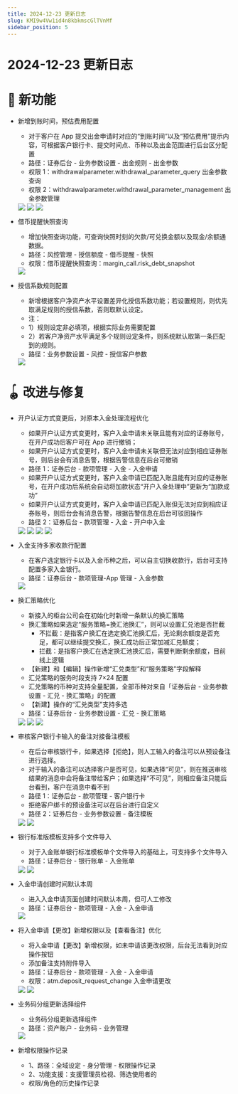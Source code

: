```yaml
---
title: 2024-12-23 更新日志
slug: KMI9w4Vw1id4n8kbkmscGlTVnMf
sidebar_position: 5
---
```



# 2024-12-23 更新日志

# 🎉 新功能

- 新增到账时间，预估费用配置
    - 对于客户在 App 提交出金申请时对应的“到账时间”以及“预估费用”提示内容，可根据客户银行卡、提交时间点、币种以及出金范围进行后台区分配置
    - 路径：证券后台 - 业务参数设置 - 出金规则 - 出金参数
    - 权限 1：withdrawalparameter.withdrawal_parameter_query 出金参数查询
    - 权限 2：withdrawalparameter.withdrawal_parameter_management 出金参数管理
    <img src="/assets/YNQ8bFwEZoP0JIxGMEIcs1bbnTd.png" src-width="3310" src-height="760" align="center"/>
    <img src="/assets/XmSwbr9vpo8nE3x78zpc1mO1ncg.png" src-width="3308" src-height="972" align="center"/>
    <img src="/assets/MB0Qb0MJcoSrX2x6FvicUhQhnKh.png" src-width="1386" src-height="1430" align="center"/>

- 借币提醒快照查询
    - 增加快照查询功能，可查询快照时刻的欠款/可兑换金额以及现金/余额通数据。
    - 路径：风控管理 - 授信额度 - 借币提醒 - 快照
    - 权限：借币提醒快照查询：margin_call.risk_debt_snapshot
    <img src="/assets/B6XVbztqCoiaCSxbujmcrIRLnvh.png" src-width="3314" src-height="1558" align="center"/>

- 授信系数规则配置
    - 新增根据客户净资产水平设置差异化授信系数功能；若设置规则，则优先取满足规则的授信系数，否则取默认设定。
    - 注：
    - 1）规则设定非必填项，根据实际业务需要配置
    - 2）若客户净资产水平满足多个规则设定条件，则系统默认取第一条匹配到的规则。
    - 路径：业务参数设置 - 风控 - 授信客户参数
    <img src="/assets/LeK4buamfoGWg4xGMSUcx2OXn6f.png" src-width="3352" src-height="1622" align="center"/>

# 🪀 改进与修复

- 开户认证方式变更后，对原本入金处理流程优化
    - 如果开户认证方式变更时，客户入金申请未关联且能有对应的证券账号，在开户成功后客户可在 App 进行撤销；
    - 如果开户认证方式变更时，客户入金申请未关联但无法对应到相应证券账号，则后台会有消息告警，根据告警信息在后台可撤销
    - 路径 1：证券后台 - 款项管理 - 入金 - 入金申请
    - 如果开户认证方式变更时，客户入金申请已匹配入账且能有对应的证券账号，在开户成功后系统会自动将加款状态“开户入金处理中”更新为“加款成功”
    - 如果开户认证方式变更时，客户入金申请已匹配入账但无法对应到相应证券账号，则后台会有消息告警，根据告警信息在后台可驳回操作
    - 路径 2：证券后台 - 款项管理 - 入金 - 开户中入金
    <img src="/assets/JXTzbDjEkouxklxD9crcyG2Dnuh.png" src-width="3248" src-height="816" align="center"/>
    <img src="/assets/CH9xbRCito5cmTxO29Eccuqznie.png" src-width="3588" src-height="1236" align="center"/>
    <img src="/assets/QTgUb1Y2QoT0dlxzquHcRSyEnOc.png" src-width="3258" src-height="862" align="center"/>
    <img src="/assets/KlqQbob5CoEwo4xIFeLc0Mlonnb.png" src-width="3592" src-height="1280" align="center"/>

- 入金支持多家收款行配置
    - 在客户选定银行卡以及入金币种之后，可以自主切换收款行，后台可支持配置多家入金银行。
    - 路径：证券后台 - 款项管理-App 管理 - 入金参数
    <img src="/assets/W1n3bA294ofhYYxKJgicr4d0nPc.png" src-width="3790" src-height="846" align="center"/>

- 换汇策略优化
    - 新接入的柜台公司会在初始化时新增一条默认的换汇策略
    - 换汇策略如果选定“服务策略=换汇池换汇”，则可以设置汇兑池是否拦截
        - 不拦截：是指客户换汇在选定换汇池换汇后，无论剩余额度是否充足，都可以继续提交换汇，换汇成功后正常加减汇兑额度；
        - 拦截：是指客户换汇在选定换汇池换汇后，需要判断剩余额度，目前线上逻辑
    - 【新建】和【编辑】操作新增“汇兑类型”和“服务策略”字段解释
    - 汇兑策略的服务时段支持 7×24 配置
    - 汇兑策略的币种对支持全量配置，全部币种对来自「证券后台 - 业务参数设置 - 汇兑 - 换汇策略」的配置
    - 【新建】操作的“汇兑类型”支持多选
    - 路径：证券后台 - 业务参数设置 - 汇兑 - 换汇策略
    <img src="/assets/HMhGbwnX6ot1ivxdJYncyK0gnvh.png" src-width="2862" src-height="1220" align="center"/>
    <img src="/assets/QNkObLuBIo1I1jxLV28cA4Ljnbf.png" src-width="906" src-height="1332" align="center"/>
    <img src="/assets/HOwdbBppkof9d9xFbBXcLicDnPd.png" src-width="2484" src-height="1332" align="center"/>

- 审核客户银行卡输入的备注对接备注模板
    - 在后台审核银行卡，如果选择【拒绝】，则人工输入的备注可以从预设备注进行选择。
    - 对于输入的备注可以选择客户是否可见，如果选择“可见”，则在推送审核结果的消息中会将备注带给客户；如果选择“不可见”，则相应备注只能后台看到，客户在消息中看不到
    - 路径 1：证券后台 - 款项管理 - 客户银行卡
    - 拒绝客户绑卡的预设备注可以在后台进行自定义
    - 路径 2：证券后台 - 业务参数设置 - 备注模板
    <img src="/assets/JSx0b3GTyoR9w4xwN6XcarPanlz.png" src-width="2850" src-height="1214" align="center"/>
    <img src="/assets/TFvLb0HHmowzzvxydnFcT85znof.png" src-width="2862" src-height="1220" align="center"/>

- 银行标准版模板支持多个文件导入
    - 对于入金账单银行标准模板单个文件导入的基础上，可支持多个文件导入
    - 路径：证券后台 - 银行账单 - 入金账单
    <img src="/assets/OgEcbDGY1o0MqYxpMTNcXeAKnZe.png" src-width="2850" src-height="680" align="center"/>
    <img src="/assets/VCPibkmk8oc4h5xcdqKcykJTnFc.png" src-width="2482" src-height="1338" align="center"/>

- 入金申请创建时间默认本周
    - 进入入金申请页面创建时间默认本周，但可人工修改
    - 路径：证券后台 - 款项管理 - 入金 - 入金申请
    <img src="/assets/CUjebNYScodWiNxH7P4cWBgPnoq.png" src-width="2276" src-height="890" align="center"/>

- 将入金申请【更改】新增权限以及【查看备注】优化
    - 将入金申请【更改】新增权限，如未申请该更改权限，后台无法看到对应操作按钮
    - 添加备注支持附件导入
    - 路径：证券后台 - 款项管理 - 入金 - 入金申请
    - 权限：atm.deposit_request_change 入金申请更改
    <img src="/assets/JpXcbojFSoeT1hxsI4dcv94DnGd.png" src-width="3286" src-height="856" align="center"/>
    <img src="/assets/NhjqbM9ihoLHA9xNdqKcV5IXnsf.png" src-width="3302" src-height="1232" align="center"/>

- 业务码分组更新选择组件
    - 业务码分组更新选择组件
    - 路径：资产账户 - 业务码 - 业务管理
    <img src="/assets/EfMjbgKTCoB1XUxJ6aScV811nZT.png" src-width="3326" src-height="1610" align="center"/>

- 新增权限操作记录
    - 1、路径：全域设定 - 身分管理 - 权限操作记录
    - 2、功能支援：支援管理员检视、筛选使用者的
    - 权限/角色的历史操作记录

